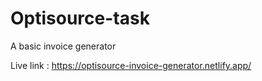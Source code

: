 # Optisource-task

A basic invoice generator

Live link : https://optisource-invoice-generator.netlify.app/
